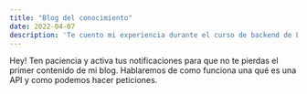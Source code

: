 ```yaml
---
title: "Blog del conocimiento"
date: 2022-04-07
description: 'Te cuento mi experiencia durante el curso de backend de Launch X'
---
```


Hey! Ten paciencia y activa tus notificaciones para que no te pierdas el primer contenido de mi blog.
Hablaremos de como funciona una qué es una API y como podemos hacer peticiones.
